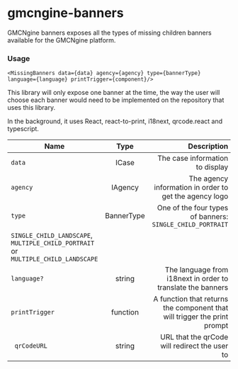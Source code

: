 # gmcngine-banners

GMCNgine banners exposes all the types of missing children banners available for the GMCNgine platform.

### Usage

```
<MissingBanners data={data} agency={agency} type={bannerType} language={language} printTrigger={component}/>
```

This library will only expose one banner at the time, the way the user will choose each banner would need to be implemented on the repository that uses this library.

In the background, it uses React, react-to-print, i18next, qrcode.react and typescript.

**<MissingBanners/>**

| Name           |    Type    | Description                                                              |
| -------------- | :--------: | -----------------------------------------------------------------------: |
| `data`         |   ICase    | The case information to display                                          |
| `agency`       |  IAgency   | The agency information in order to get the agency logo                   |
| `type`         | BannerType | One of the four types of banners: `SINGLE_CHILD_PORTRAIT`
`SINGLE_CHILD_LANDSCAPE`, `MULTIPLE_CHILD_PORTRAIT` or `MULTIPLE_CHILD_LANDSCAPE` |
| `language?`    |   string   | The language from i18next in order to translate the banners              |
| `printTrigger` |  function  | A function that returns the component that will trigger the print prompt |
| ` qrCodeURL`   |   string   | URL that the qrCode will redirect the user to                            |
